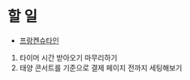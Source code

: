 # 할 일
- [프랑켄슈타인](https://tickets.interpark.com/goods/24006435)
1. 타이머 시간 받아오기 마무리하기
2. 태양 콘서트를 기준으로 결제 페이지 전까지 세팅해보기
